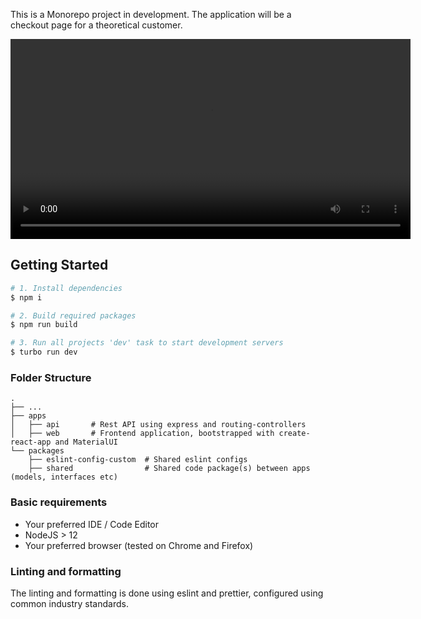 This is a Monorepo project in development. The application will be a checkout page for a theoretical customer.

<video controls width="640">
  <source src="https://drive.google.com/file/d/1_RIwTj2Jz8rHB8CbGyeKKvkbS_SMLjkn/preview" type="video/webm" />
</video>

<!-- <iframe src="https://drive.google.com/file/d/1_RIwTj2Jz8rHB8CbGyeKKvkbS_SMLjkn/preview" width="640" height="480" allow="autoplay"></iframe> -->

## Getting Started

```sh
# 1. Install dependencies
$ npm i

# 2. Build required packages
$ npm run build

# 3. Run all projects 'dev' task to start development servers
$ turbo run dev
```

### Folder Structure

    .
    ├── ...
    ├── apps
    │   ├── api       # Rest API using express and routing-controllers
    │   ├── web       # Frontend application, bootstrapped with create-react-app and MaterialUI
    └── packages
        ├── eslint-config-custom  # Shared eslint configs
        ├── shared                # Shared code package(s) between apps (models, interfaces etc)

### Basic requirements

- Your preferred IDE / Code Editor
- NodeJS > 12
- Your preferred browser (tested on Chrome and Firefox)

### Linting and formatting

The linting and formatting is done using eslint and prettier, configured using common industry standards.

